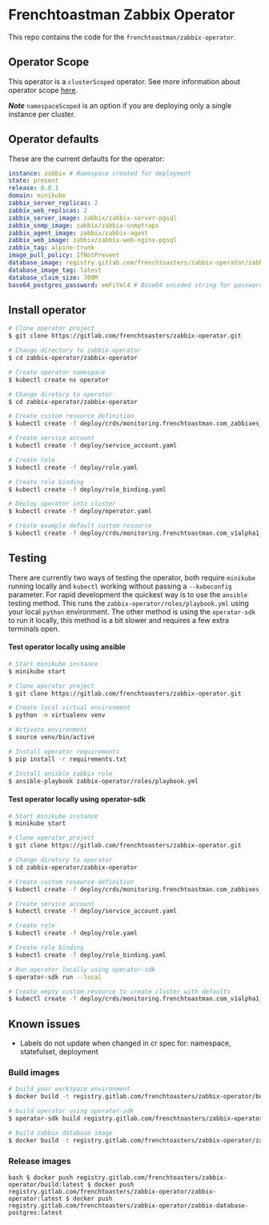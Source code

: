 # Frenchtoastman Zabbix Operator

This repo contains the code for the `frenchtoastman/zabbix-operator`. 

## Operator Scope

This operator is a `clusterScoped` operator. See more information about operator scope 
[here](https://github.com/operator-framework/operator-sdk/blob/master/website/content/en/docs/operator-scope.md).

***Note*** `namespaceScoped` is an option if you are deploying only a single instance per cluster.

## Operator defaults

These are the current defaults for the operator:

```yaml
instance: zabbix # Namespace created for deployment
state: present
release: 0.0.1
domain: minikube
zabbix_server_replicas: 2
zabbix_web_replicas: 2
zabbix_server_image: zabbix/zabbix-server-pgsql
zabbix_snmp_image: zabbix/zabbix-snmptraps
zabbix_agent_image: zabbix/zabbix-agent
zabbix_web_image: zabbix/zabbix-web-nginx-pgsql
zabbix_tag: alpine-trunk
image_pull_policy: IfNotPresent
database_image: registry.gitlab.com/frenchtoasters/zabbix-operator/zabbix-database-postgres
database_image_tag: latest
database_claim_size: 700M
base64_postgres_password: emFiYml4 # Base64 encoded string for password
```

## Install operator

```bash
# Clone operator project
$ git clone https://gitlab.com/frenchtoasters/zabbix-operator.git

# Change directory to zabbix-operator
$ cd zabbix-operator/zabbix-operator

# Create operator namespace
$ kubectl create ns operator

# Change diretory to operator
$ cd zabbix-operator/zabbix-operator

# Create custom resource definition
$ kubectl create -f deploy/crds/monitoring.frenchtoastman.com_zabbixes_crd.yaml

# Create service account
$ kubectl create -f deploy/service_account.yaml

# Create role
$ kubectl create -f deploy/role.yaml

# Create role binding
$ kubectl create -f deploy/role_binding.yaml

# Deploy operator into cluster
$ kubectl create -f deploy/operator.yaml

# Create example default custom resource
$ kubectl create -f deploy/crds/monitoring.frenchtoastman.com_v1alpha1_zabbix_cr.yaml
```

## Testing 

There are currently two ways of testing the operator, both require `minikube` running locally and `kubectl` working
without passing a `--kubeconfig` parameter. For rapid development the quickest way is to use the `ansible` testing
method. This runs the `zabbix-operator/roles/playbook.yml` using your local `python` environment. The other method is 
using the `operator-sdk` to run it locally, this method is a bit slower and requires a few extra terminals open. 

#### Test operator locally using ansible

```bash
# Start minikube instance
$ minikube start

# Clone operator project
$ git clone https://gitlab.com/frenchtoasters/zabbix-operator.git

# Create local virtual environment 
$ python -m virtualenv venv

# Activate environment
$ source venv/bin/active

# Install operator requirements
$ pip install -r requirements.txt

# Install anisble zabbix role
$ ansible-playbook zabbix-operator/roles/playbook.yml
```

#### Test operator locally using operator-sdk

```bash
# Start minikube instance
$ minikube start

# Clone operator project
$ git clone https://gitlab.com/frenchtoasters/zabbix-operator.git

# Change diretory to operator
$ cd zabbix-operator/zabbix-operator

# Create custom resource definition
$ kubectl create -f deploy/crds/monitoring.frenchtoastman.com_zabbixes_crd.yaml

# Create service account
$ kubectl create -f deploy/service_account.yaml

# Create role
$ kubectl create -f deploy/role.yaml

# Create role binding
$ kubectl create -f deploy/role_binding.yaml

# Run operator locally using operator-sdk
$ operator-sdk run --local

# Create empty custom resource to create cluster with defaults
$ kubectl create -f deploy/crds/monitoring.frenchtoastman.com_v1alpha1_zabbix_cr.yaml 
```

## Known issues

* Labels do not update when changed in cr spec for: namespace, statefulset, deployment

### Build images

```bash
# build your workspace environment
$ docker build -t registry.gitlab.com/frenchtoasters/zabbix-operator/build:latest .

# build operator using operator-sdk
$ operator-sdk build registry.gitlab.com/frenchtoasters/zabbix-operator/zabbix-operator:latest

# build zabbix database image
$ docker build -t registry.gitlab.com/frenchtoasters/zabbix-operator/zabbix-database-postgres:latest -f zabbix-database/Dockerfile .
```

### Release images

``bash
$ docker push registry.gitlab.com/frenchtoasters/zabbix-operator/build:latest
$ docker push registry.gitlab.com/frenchtoasters/zabbix-operator/zabbix-operator:latest
$ docker push registry.gitlab.com/frenchtoasters/zabbix-operator/zabbix-database-postgres:latest
``